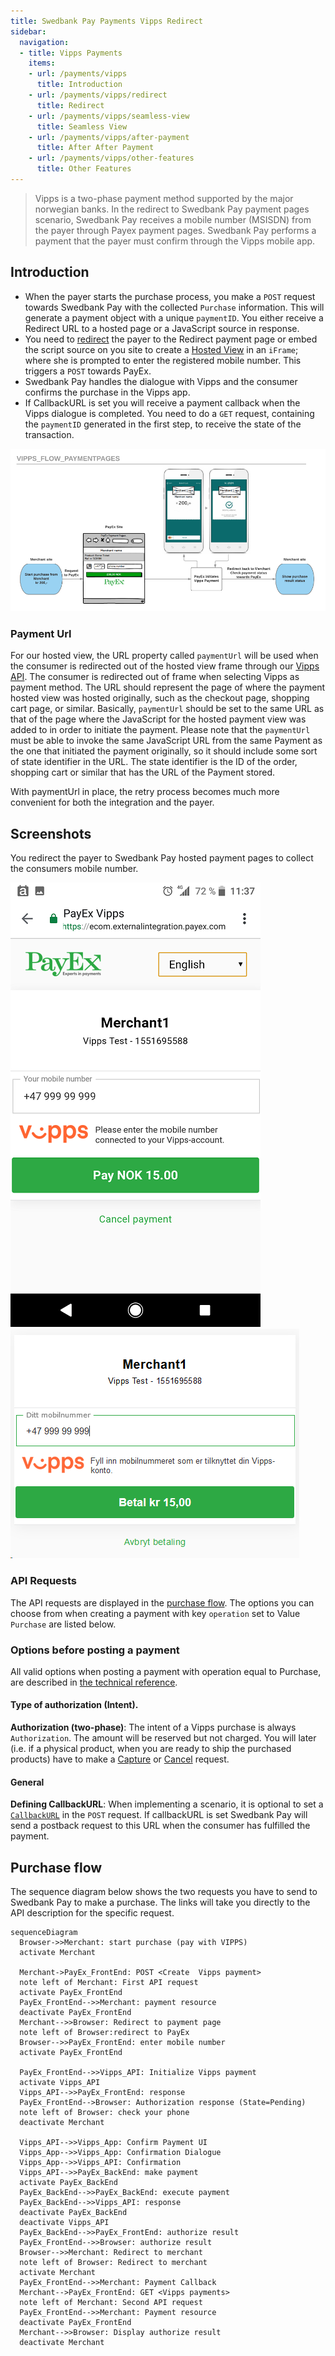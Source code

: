 ```yaml
---
title: Swedbank Pay Payments Vipps Redirect
sidebar:
  navigation:
  - title: Vipps Payments
    items:
    - url: /payments/vipps
      title: Introduction
    - url: /payments/vipps/redirect
      title: Redirect
    - url: /payments/vipps/seamless-view
      title: Seamless View
    - url: /payments/vipps/after-payment
      title: After After Payment
    - url: /payments/vipps/other-features    
      title: Other Features
---
```


>Vipps is a two-phase payment method supported by the major norwegian banks. 
 In the redirect to Swedbank Pay payment pages scenario,  Swedbank Pay 
 receives a mobile number (MSISDN) from the payer through Payex payment pages. 
 Swedbank Pay performs a payment that the payer must confirm through the 
 Vipps mobile app.

## Introduction

* When the payer starts the purchase process, you make a `POST` request towards 
  Swedbank Pay with the collected `Purchase` information. 
  This will generate a payment object with a unique `paymentID`. 
  You either receive a Redirect URL to a hosted page or a JavaScript source 
  in response.
* You need to [redirect][reference-redirect] the payer to the Redirect payment 
  page or embed the script source on you site to create a 
  [Hosted View][hosted-view] in an `iFrame`; where she is prompted to enter the 
  registered mobile number. 
  This triggers a `POST` towards PayEx.
* Swedbank Pay handles the dialogue with Vipps and the consumer confirms the 
  purchase in the Vipps app.
* If CallbackURL is set you will receive a payment callback when the Vipps 
  dialogue is completed. 
  You need to do a `GET` request, containing the `paymentID` generated in the 
  first step, to receive the state of the transaction.

![Vipps_flow_PaymentPages.png]

### Payment Url

For our hosted view, the URL property called `paymentUrl` will be used when the 
consumer is redirected out of the hosted view frame through our 
[Vipps API][vipps-payments]. 
The consumer is redirected out of frame when selecting Vipps as payment method. 
The URL should represent the page of where the payment hosted view was hosted 
originally, such as the checkout page, shopping cart page, or similar. 
Basically, `paymentUrl` should be set to the same URL as that of the page where 
the JavaScript for the hosted payment view was added to in order to initiate 
the payment. 
Please note that the `paymentUrl` must be able to invoke the same JavaScript 
URL from the same Payment as the one that initiated the payment originally, 
so it should include some sort of state identifier in the URL. 
The state identifier is the ID of the order, shopping cart or similar that has 
the URL of the Payment stored.

With paymentUrl in place, the retry process becomes much more convenient for 
both the integration and the payer.

## Screenshots 

You redirect the payer to Swedbank Pay hosted payment pages to collect the 
consumers mobile number.


![Vipps mobile payment pages][Screenshot_20190304-113739.png]
![Vipps payment pages][1551695631447-890.png]

### API Requests 

The API requests are displayed in the [purchase flow](#purchase-flow). 
The options you can choose from when creating a payment with key `operation` 
set to Value `Purchase` are listed below.

### Options before posting a payment 

All valid options when posting a payment with operation equal to Purchase, 
are described in [the technical reference][vipps-payments].

#### Type of authorization (Intent).

**Authorization (two-phase)**: The intent of a Vipps purchase is always 
`Authorization`. 
The amount will be reserved but not charged. 
You will later (i.e. if a physical product, when you are ready to ship the 
purchased products) have to make a [Capture][captures] or 
[Cancel][cancellations] request.

#### General

**Defining CallbackURL**: When implementing a scenario, it is optional to set 
a [`CallbackURL`][callbackurl] in the `POST` request. 
If callbackURL is set Swedbank Pay will send a postback request to this URL 
when the consumer has fulfilled the payment.

## Purchase flow

The sequence diagram below shows the two requests you have to send to 
Swedbank Pay to make a purchase. 
The links will take you directly to the API description for the specific 
request. 

```mermaid
sequenceDiagram
  Browser->>Merchant: start purchase (pay with VIPPS)
  activate Merchant

  Merchant->PayEx_FrontEnd: POST <Create  Vipps payment>
  note left of Merchant: First API request
  activate PayEx_FrontEnd
  PayEx_FrontEnd-->>Merchant: payment resource
  deactivate PayEx_FrontEnd
  Merchant-->>Browser: Redirect to payment page
  note left of Browser:redirect to PayEx
  Browser-->>PayEx_FrontEnd: enter mobile number
  activate PayEx_FrontEnd

  PayEx_FrontEnd-->>Vipps_API: Initialize Vipps payment
  activate Vipps_API
  Vipps_API-->>PayEx_FrontEnd: response
  PayEx_FrontEnd-->Browser: Authorization response (State=Pending)
  note left of Browser: check your phone
  deactivate Merchant
  
  Vipps_API-->>Vipps_App: Confirm Payment UI
  Vipps_App-->>Vipps_App: Confirmation Dialogue
  Vipps_App-->>Vipps_API: Confirmation
  Vipps_API-->>PayEx_BackEnd: make payment
  activate PayEx_BackEnd
  PayEx_BackEnd-->>PayEx_BackEnd: execute payment
  PayEx_BackEnd-->>Vipps_API: response
  deactivate PayEx_BackEnd
  deactivate Vipps_API
  PayEx_BackEnd-->>PayEx_FrontEnd: authorize result
  PayEx_FrontEnd-->>Browser: authorize result
  Browser-->>Merchant: Redirect to merchant
  note left of Browser: Redirect to merchant
  activate Merchant
  PayEx_FrontEnd-->>Merchant: Payment Callback
  Merchant-->PayEx_FrontEnd: GET <Vipps payments>
  note left of Merchant: Second API request
  PayEx_FrontEnd-->>Merchant: Payment resource
  deactivate PayEx_FrontEnd
  Merchant-->>Browser: Display authorize result
  deactivate Merchant
```

[Vipps_flow_PaymentPages.png]: /assets/img/Vipps_flow_PaymentPages.png
[Screenshot_20190304-113739.png]: /assets/img/Screenshot_20190304-113739.png
[1551695631447-890.png]: /assets/img/1551695631447-890.png
[callbackurl]: /payments/vipps/other-features#callback
[cancellations]: /payments/vipps/other-features#cancel-sequence
[captures]: /payments/vipps/other-features#capture-sequence
[hosted-view]: /payments/vipps/seamless-view
[reference-redirect]: /payments/vipps/redirect
[vipps-payments]: /payments/vipps/other-features
